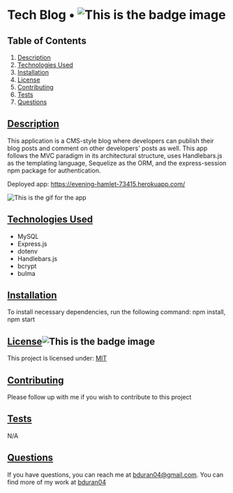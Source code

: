 # Tech Blog • ![This is the badge image](https://img.shields.io/badge/license-MIT-blue.svg)

  ## Table of Contents

1. [Description](#description)
2. [Technologies Used](#technologies)
3. [Installation](#installation)
4. [License](#license)
5. [Contributing](#contributing)
6. [Tests](#tests)
7. [Questions](#questions)

## [Description](#description)
This application is a CMS-style blog where developers can publish their blog posts and comment on other developers' posts as well. This app follows the MVC paradigm in its architectural structure, uses Handlebars.js as the templating language, Sequelize as the ORM, and the express-session npm package for authentication. 

Deployed app: https://evening-hamlet-73415.herokuapp.com/

![This is the gif for the app](Assets/tech_blog.gif)

## [Technologies Used](#technologies)
* MySQL
* Express.js
* dotenv
* Handlebars.js
* bcrypt
* bulma

## [Installation](#installation)
To install necessary dependencies, run the following command: npm install, npm start

## [License](#license)![This is the badge image](https://img.shields.io/badge/license-MIT-blue.svg)
This project is licensed under: 
[MIT](https://choosealicense.com/licenses/mit/)

## [Contributing](#contributing)
Please follow up with me if you wish to contribute to this project

## [Tests](#tests)
N/A

## [Questions](#questions)
If you have questions, you can reach me at bduran04@gmail.com. You can find more of my work at [bduran04](https://github.com/bduran04)
